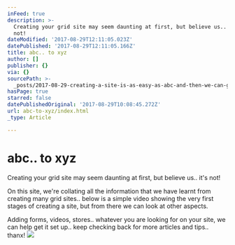 ```yaml
---
inFeed: true
description: >-
  Creating your grid site may seem daunting at first, but believe us.. it’s
  not! 
dateModified: '2017-08-29T12:11:05.023Z'
datePublished: '2017-08-29T12:11:05.166Z'
title: abc.. to xyz
author: []
publisher: {}
via: {}
sourcePath: >-
  _posts/2017-08-29-creating-a-site-is-as-easy-as-abc-and-then-we-can-go-furth.md
hasPage: true
starred: false
datePublishedOriginal: '2017-08-29T10:08:45.272Z'
url: abc-to-xyz/index.html
_type: Article

---
```

# abc.. to xyz

Creating your grid site may seem daunting at first, but believe us.. it's not! 

On this site, we're collating all the information that we have learnt from creating many grid sites.. below is a simple video showing the very first stages of creating a site, but from there we can look at other aspects. 

Adding forms, videos, stores.. whatever you are looking for on your site, we can help get it set up.. keep checking back for more articles and tips.. thanx!
![](https://the-grid-user-content.s3-us-west-2.amazonaws.com/bed94fa1-dd01-43b5-a1ed-eb9a6b03bdd5.jpg)